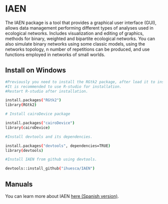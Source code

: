 # IAEN
The IAEN package is a tool that provides a graphical user interface (GUI), allows data management performing different types of analyses used in ecological networks. Includes visualization and editing of graphics, methods for binary, weighted and bipartite ecological networks. You can also simulate binary networks using some classic models, using the networks topology, n number of repetitions can be produced, and use functions employed in networks of small worlds.

## Install on Windows

```bash
#Previously you need to install the RGtk2 package, after load it to install the GTK + plug-in. 
#It is recommended to use R-studio for installation. 
#Restart R-studio after installation.

install.packages("RGtk2")
library(RGtk2)

# Install cairoDevice package

install.packages("cairoDevice")
library(cairoDevice)

#Install devtools and its dependencies.

install.packages("devtools", dependencies=TRUE)
library(devtools)

#Install IAEN from github using devtools.

devtools::install_github("ihuesca/IAEN")
```

## Manuals

You can learn more about IAEN [here (Spanish version)]( https://ihuesca.github.io/IAEN-Manual/).
